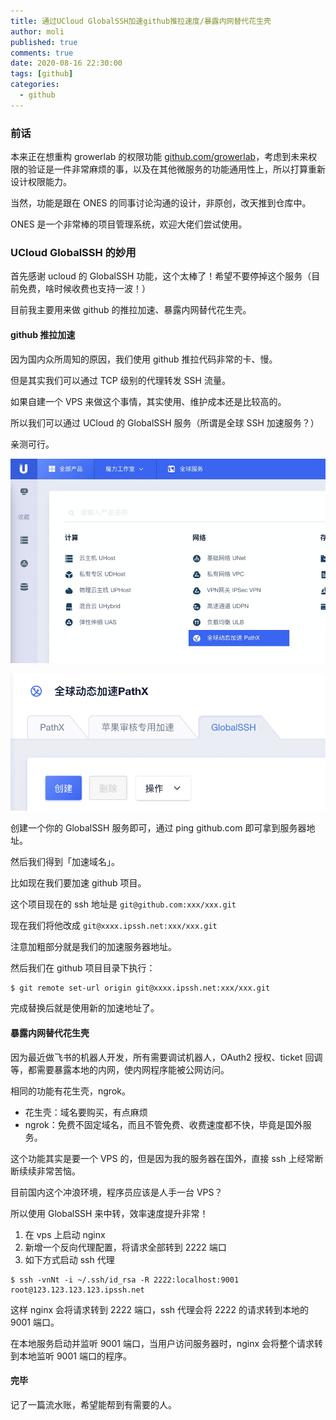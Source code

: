 ```yaml
---
title: 通过UCloud GlobalSSH加速github推拉速度/暴露内网替代花生壳
author: moli
published: true
comments: true
date: 2020-08-16 22:30:00
tags: [github]
categories:
  - github
---
```


### 前话

本来正在想重构 growerlab 的权限功能 [github.com/growerlab](https://github.com/growerlab)，考虑到未来权限的验证是一件非常麻烦的事，以及在其他微服务的功能通用性上，所以打算重新设计权限能力。

当然，功能是跟在 ONES 的同事讨论沟通的设计，非原创，改天推到仓库中。

ONES 是一个非常棒的项目管理系统，欢迎大佬们尝试使用。

### UCloud GlobalSSH 的妙用

首先感谢 ucloud 的 GlobalSSH 功能，这个太棒了！希望不要停掉这个服务（目前免费，啥时候收费也支持一波！）

目前我主要用来做 github 的推拉加速、暴露内网替代花生壳。

#### github 推拉加速

因为国内众所周知的原因，我们使用 github 推拉代码非常的卡、慢。

但是其实我们可以通过 TCP 级别的代理转发 SSH 流量。

如果自建一个 VPS 来做这个事情，其实使用、维护成本还是比较高的。

所以我们可以通过 UCloud 的 GlobalSSH 服务（所谓是全球 SSH 加速服务？）

亲测可行。

![截图](/assets/images/2020/08/github-ssh-1.png)

![截图2](/assets/images/2020/08/github-ssh-2.png)

创建一个你的 GlobalSSH 服务即可，通过 ping github.com 即可拿到服务器地址。

然后我们得到「加速域名」。

比如现在我们要加速 github 项目。

这个项目现在的 ssh 地址是 `git@github.com:xxx/xxx.git`

现在我们将他改成 `git@xxxx.ipssh.net:xxx/xxx.git`

注意加粗部分就是我们的加速服务器地址。

然后我们在 github 项目目录下执行：

```
$ git remote set-url origin git@xxxx.ipssh.net:xxx/xxx.git
```

完成替换后就是使用新的加速地址了。

#### 暴露内网替代花生壳

因为最近做飞书的机器人开发，所有需要调试机器人，OAuth2 授权、ticket 回调等，都需要暴露本地的内网，使内网程序能被公网访问。

相同的功能有花生壳，ngrok。

- 花生壳：域名要购买，有点麻烦
- ngrok：免费不固定域名，而且不管免费、收费速度都不快，毕竟是国外服务。

这个功能其实是要一个 VPS 的，但是因为我的服务器在国外，直接 ssh 上经常断断续续非常苦恼。

目前国内这个冲浪环境，程序员应该是人手一台 VPS？

所以使用 GlobalSSH 来中转，效率速度提升非常！

1. 在 vps 上启动 nginx
2. 新增一个反向代理配置，将请求全部转到 2222 端口
3. 如下方式启动 ssh 代理

```
$ ssh -vnNt -i ~/.ssh/id_rsa -R 2222:localhost:9001 root@123.123.123.123.ipssh.net
```

这样 nginx 会将请求转到 2222 端口，ssh 代理会将 2222 的请求转到本地的 9001 端口。

在本地服务启动并监听 9001 端口，当用户访问服务器时，nginx 会将整个请求转到本地监听 9001 端口的程序。

#### 完毕

记了一篇流水账，希望能帮到有需要的人。
